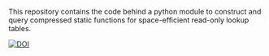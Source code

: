 This repository contains the code behind a python module to construct and
query compressed static functions for space-efficient read-only lookup tables. 

[![DOI](https://zenodo.org/badge/528162449.svg)](https://zenodo.org/badge/latestdoi/528162449)
